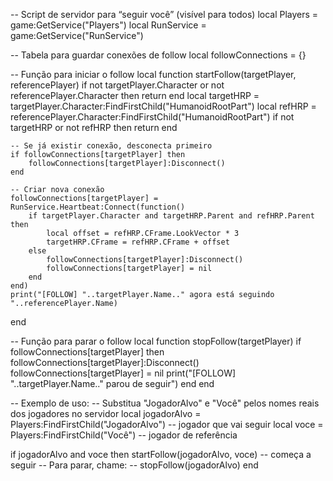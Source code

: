 -- Script de servidor para “seguir você” (visível para todos)
local Players = game:GetService("Players")
local RunService = game:GetService("RunService")

-- Tabela para guardar conexões de follow
local followConnections = {}

-- Função para iniciar o follow
local function startFollow(targetPlayer, referencePlayer)
    if not targetPlayer.Character or not referencePlayer.Character then return end
    local targetHRP = targetPlayer.Character:FindFirstChild("HumanoidRootPart")
    local refHRP = referencePlayer.Character:FindFirstChild("HumanoidRootPart")
    if not targetHRP or not refHRP then return end

    -- Se já existir conexão, desconecta primeiro
    if followConnections[targetPlayer] then
        followConnections[targetPlayer]:Disconnect()
    end

    -- Criar nova conexão
    followConnections[targetPlayer] = RunService.Heartbeat:Connect(function()
        if targetPlayer.Character and targetHRP.Parent and refHRP.Parent then
            local offset = refHRP.CFrame.LookVector * 3
            targetHRP.CFrame = refHRP.CFrame + offset
        else
            followConnections[targetPlayer]:Disconnect()
            followConnections[targetPlayer] = nil
        end
    end)
    print("[FOLLOW] "..targetPlayer.Name.." agora está seguindo "..referencePlayer.Name)
end

-- Função para parar o follow
local function stopFollow(targetPlayer)
    if followConnections[targetPlayer] then
        followConnections[targetPlayer]:Disconnect()
        followConnections[targetPlayer] = nil
        print("[FOLLOW] "..targetPlayer.Name.." parou de seguir")
    end
end

-- Exemplo de uso:
-- Substitua "JogadorAlvo" e "Você" pelos nomes reais dos jogadores no servidor
local jogadorAlvo = Players:FindFirstChild("JogadorAlvo") -- jogador que vai seguir
local voce = Players:FindFirstChild("Você") -- jogador de referência

if jogadorAlvo and voce then
    startFollow(jogadorAlvo, voce) -- começa a seguir
    -- Para parar, chame:
    -- stopFollow(jogadorAlvo)
end
